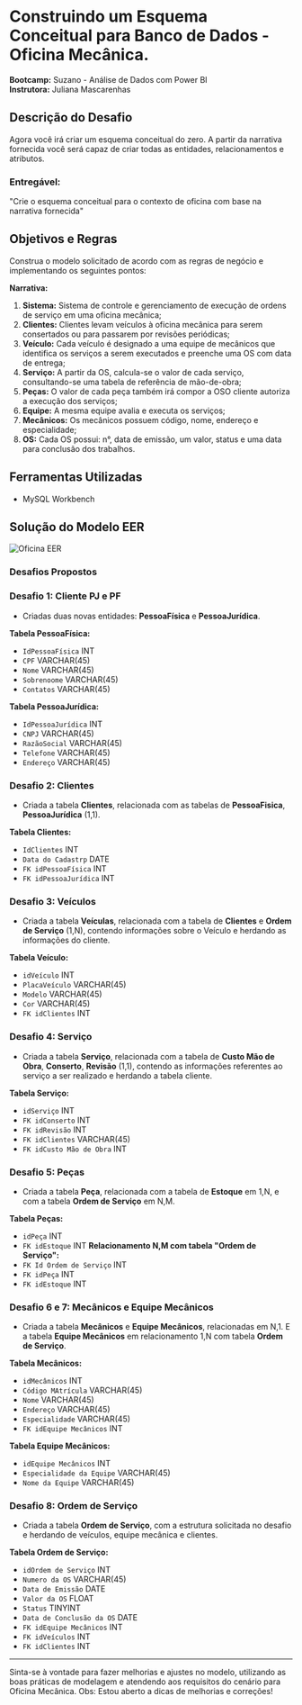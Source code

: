 # Construindo um Esquema Conceitual para Banco de Dados - Oficina Mecânica.

**Bootcamp:** Suzano - Análise de Dados com Power BI  
**Instrutora:** Juliana Mascarenhas

## Descrição do Desafio

Agora você irá criar um esquema conceitual do zero. A partir da narrativa fornecida você será capaz de criar todas as entidades, relacionamentos e atributos.

### Entregável:
"Crie o esquema conceitual para o contexto de oficina com base na narrativa fornecida"

## Objetivos e Regras

Construa o modelo solicitado de acordo com as regras de negócio e implementando os seguintes pontos:

**Narrativa:**
1. **Sistema:** Sistema de controle e gerenciamento de execução de ordens de serviço em uma oficina mecânica;
2. **Clientes:** Clientes levam veículos à oficina mecânica para serem consertados ou para passarem por revisões  periódicas;
3. **Veículo:** Cada veículo é designado a uma equipe de mecânicos que identifica os serviços a serem executados e preenche uma OS com data de entrega;
4. **Serviço:** A partir da OS, calcula-se o valor de cada serviço, consultando-se uma tabela de referência de mão-de-obra;
5. **Peças:** O valor de cada peça também irá compor a OSO cliente autoriza a execução dos serviços;
6. **Equipe:** A mesma equipe avalia e executa os serviços;
7. **Mecânicos:** Os mecânicos possuem código, nome, endereço e especialidade;
8. **OS:** Cada OS possui: n°, data de emissão, um valor, status e uma data para conclusão dos trabalhos.

## Ferramentas Utilizadas

- MySQL Workbench

## Solução do Modelo EER

![Oficina EER](https://github.com/user-attachments/assets/a2bf0ad7-520e-4904-a553-436bf10ad2de)



### Desafios Propostos

### Desafio 1: Cliente PJ e PF
- Criadas duas novas entidades: **PessoaFísica** e **PessoaJurídica**.

**Tabela PessoaFísica:**
- `IdPessoaFísica` INT
- `CPF` VARCHAR(45)
- `Nome` VARCHAR(45)
- `Sobrenoome` VARCHAR(45)
- `Contatos` VARCHAR(45)

**Tabela PessoaJurídica:**
- `IdPessoaJurídica` INT
- `CNPJ` VARCHAR(45)
- `RazãoSocial` VARCHAR(45)
- `Telefone` VARCHAR(45)
- `Endereço` VARCHAR(45)


### Desafio 2: Clientes
- Criada a tabela **Clientes**, relacionada com as tabelas de **PessoaFisica**, **PessoaJurídica** (1,1).

**Tabela Clientes:**
- `IdClientes` INT
- `Data do Cadastrp` DATE
- `FK idPessoaFísica` INT
- `FK idPessoaJurídica` INT

### Desafio 3: Veículos
- Criada a tabela **Veículas**, relacionada com a tabela de **Clientes** e **Ordem de Serviço** (1,N), contendo informações sobre o Veículo e herdando as informações do cliente.

**Tabela Veículo:**
- `idVeículo` INT
- `PlacaVeículo` VARCHAR(45)
- `Modelo` VARCHAR(45)
- `Cor` VARCHAR(45)
- `FK idClientes` INT

### Desafio 4: Serviço
- Criada a tabela **Serviço**, relacionada com a tabela de **Custo Mão de Obra**, **Conserto**, **Revisão** (1,1), contendo as informações referentes ao serviço a ser realizado e herdando a tabela cliente.

**Tabela Serviço:**
- `idServiço` INT
- `FK idConserto` INT
- `FK idRevisão` INT
- `FK idClientes` VARCHAR(45)
- `FK idCusto Mão de Obra` INT

### Desafio 5: Peças
- Criada a tabela **Peça**, relacionada com a tabela de **Estoque** em 1,N, e com a tabela **Ordem de Serviço** em N,M.

**Tabela Peças:**
- `idPeça` INT
- `FK idEstoque` INT
**Relacionamento N,M com tabela "Ordem de Serviço":**
- `FK Id Ordem de Serviço` INT
- `FK idPeça` INT
- `FK idEstoque` INT

### Desafio 6 e 7: Mecânicos e Equipe Mecânicos
- Criada a tabela **Mecânicos** e **Equipe Mecânicos**, relacionadas em N,1. E a tabela **Equipe Mecânicos** em relacionamento 1,N com tabela **Ordem de Serviço**.

**Tabela Mecânicos:**
- `idMecânicos` INT
- `Código MAtrícula` VARCHAR(45)
- `Nome` VARCHAR(45)
- `Endereço` VARCHAR(45)
- `Especialidade` VARCHAR(45)
- `FK idEquipe Mecânicos` INT

**Tabela Equipe Mecânicos:**
- `idEquipe Mecânicos` INT
- `Especialidade da Equipe` VARCHAR(45)
- `Nome da Equipe` VARCHAR(45)


### Desafio 8: Ordem de Serviço
- Criada a tabela **Ordem de Serviço**, com a estrutura solicitada no desafio e herdando de veículos, equipe mecânica e clientes.

**Tabela Ordem de Serviço:**
- `idOrdem de Serviço` INT
- `Numero da OS` VARCHAR(45)
- `Data de Emissão` DATE
- `Valor da OS` FLOAT
- `Status` TINYINT
- `Data de Conclusão da OS` DATE
- `FK idEquipe Mecânicos` INT
- `FK idVeículos` INT
- `FK idClientes` INT
---

Sinta-se à vontade para fazer melhorias e ajustes no modelo, utilizando as boas práticas de modelagem e atendendo aos requisitos do cenário para Oficina Mecânica.
Obs: Estou aberto a dicas de melhorias e correções!
